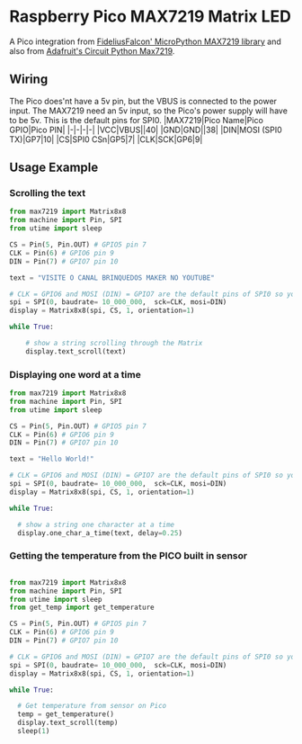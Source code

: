 # Raspberry Pico MAX7219 Matrix LED
A Pico integration from [FideliusFalcon' MicroPython MAX7219 library](https://github.com/FideliusFalcon/rpi_pico_max7219) and also from [Adafruit's Circuit Python Max7219](https://github.com/adafruit/Adafruit_CircuitPython_MAX7219).


## Wiring
The Pico does'nt have a 5v pin, but the VBUS is connected to the power input. The MAX7219 need an 5v input, so the Pico's power supply will have to be 5v. This is the default pins for SPI0.
|MAX7219|Pico Name|Pico GPIO|Pico PIN|
|-|-|-|-|
|VCC|VBUS||40|
|GND|GND||38|
|DIN|MOSI (SPI0 TX)|GP7|10|
|CS|SPI0 CSn|GP5|7|
|CLK|SCK|GP6|9|

## Usage Example
### Scrolling the text
```python
from max7219 import Matrix8x8
from machine import Pin, SPI
from utime import sleep

CS = Pin(5, Pin.OUT) # GPIO5 pin 7
CLK = Pin(6) # GPIO6 pin 9
DIN = Pin(7) # GPIO7 pin 10

text = "VISITE O CANAL BRINQUEDOS MAKER NO YOUTUBE"

# CLK = GPIO6 and MOSI (DIN) = GPIO7 are the default pins of SPI0 so you can omit it
spi = SPI(0, baudrate= 10_000_000,  sck=CLK, mosi=DIN)
display = Matrix8x8(spi, CS, 1, orientation=1)

while True:

    # show a string scrolling through the Matrix
    display.text_scroll(text)
```

### Displaying one word at a time

```python
from max7219 import Matrix8x8
from machine import Pin, SPI
from utime import sleep

CS = Pin(5, Pin.OUT) # GPIO5 pin 7
CLK = Pin(6) # GPIO6 pin 9
DIN = Pin(7) # GPIO7 pin 10

text = "Hello World!"

# CLK = GPIO6 and MOSI (DIN) = GPIO7 are the default pins of SPI0 so you can omit it
spi = SPI(0, baudrate= 10_000_000,  sck=CLK, mosi=DIN)
display = Matrix8x8(spi, CS, 1, orientation=1)

while True:

  # show a string one character at a time
  display.one_char_a_time(text, delay=0.25)
  ```
### Getting the temperature from the PICO built in sensor
```python

from max7219 import Matrix8x8
from machine import Pin, SPI
from utime import sleep
from get_temp import get_temperature

CS = Pin(5, Pin.OUT) # GPIO5 pin 7
CLK = Pin(6) # GPIO6 pin 9
DIN = Pin(7) # GPIO7 pin 10

# CLK = GPIO6 and MOSI (DIN) = GPIO7 are the default pins of SPI0 so you can omit it
spi = SPI(0, baudrate= 10_000_000,  sck=CLK, mosi=DIN)
display = Matrix8x8(spi, CS, 1, orientation=1)

while True:

  # Get temperature from sensor on Pico
  temp = get_temperature()
  display.text_scroll(temp)
  sleep(1)

